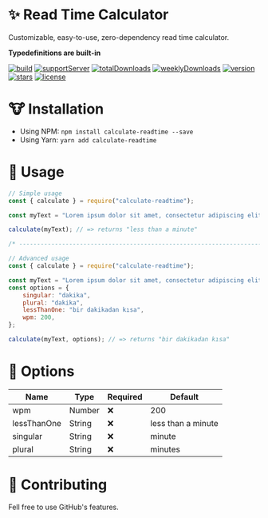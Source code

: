 # ✨ Read Time Calculator

Customizable, easy-to-use, zero-dependency read time calculator.

**Typedefinitions are built-in**

[![build](https://img.shields.io/github/workflow/status/barbarbar338/calculate-readtime/Build%20and%20Test?logo=github&style=for-the-badge)](https://github.com/barbarbar338/calculate-readtime)
[![supportServer](https://img.shields.io/discord/711995199945179187?color=7289DA&label=Support&logo=discord&style=for-the-badge)](https://discord.gg/BjEJFwh)
[![totalDownloads](https://img.shields.io/npm/dt/calculate-readtime?color=CC3534&logo=npm&style=for-the-badge)](http://npmjs.com/calculate-readtime)
[![weeklyDownloads](https://img.shields.io/npm/dw/calculate-readtime?color=CC3534&logo=npm&style=for-the-badge)](http://npmjs.com/calculate-readtime)
[![version](https://img.shields.io/npm/v/calculate-readtime?color=red&label=Version&logo=npm&style=for-the-badge)](http://npmjs.com/calculate-readtime)
[![stars](https://img.shields.io/github/stars/barbarbar338/calculate-readtime?color=yellow&logo=github&style=for-the-badge)](https://github.com/barbarbar338/calculate-readtime)
[![license](https://img.shields.io/github/license/barbarbar338/calculate-readtime?logo=github&style=for-the-badge)](https://github.com/barbarbar338/calculate-readtime)

# 🐮 Installation

- Using NPM: `npm install calculate-readtime --save`
- Using Yarn: `yarn add calculate-readtime`

# 🧶 Usage

```js
// Simple usage
const { calculate } = require("calculate-readtime");

const myText = "Lorem ipsum dolor sit amet, consectetur adipiscing elit.";

calculate(myText); // => returns "less than a minute"

/* -------------------------------------------------------------------- */

// Advanced usage
const { calculate } = require("calculate-readtime");

const myText = "Lorem ipsum dolor sit amet, consectetur adipiscing elit.";
const options = {
	singular: "dakika",
	plural: "dakika",
	lessThanOne: "bir dakikadan kısa",
	wpm: 200,
};

calculate(myText, options); // => returns "bir dakikadan kısa"
```

# 🎈 Options

| Name        | Type   | Required | Default            |
| ----------- | ------ | -------- | ------------------ |
| wpm         | Number | ❌       | 200                |
| lessThanOne | String | ❌       | less than a minute |
| singular    | String | ❌       | minute             |
| plural      | String | ❌       | minutes            |

# 🧦 Contributing

Fell free to use GitHub's features.

